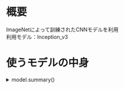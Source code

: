 # 概要  
ImageNetによって訓練されたCNNモデルを利用  
利用モデル：Inception_v3  
  
# 使うモデルの中身  

<details><summary>model.summary()</summary><div>
____________________________________________________________________________________________________
Layer (type)                     Output Shape          Param #     Connected to                     
====================================================================================================
input_1 (InputLayer)             (None, None, None, 3) 0                                            
____________________________________________________________________________________________________
conv2d_1 (Conv2D)                (None, None, None, 32 864         input_1[0][0]                    
____________________________________________________________________________________________________
batch_normalization_1 (BatchNorm (None, None, None, 32 96          conv2d_1[0][0]                   
____________________________________________________________________________________________________
activation_1 (Activation)        (None, None, None, 32 0           batch_normalization_1[0][0]      
____________________________________________________________________________________________________
conv2d_2 (Conv2D)                (None, None, None, 32 9216        activation_1[0][0]               
____________________________________________________________________________________________________
batch_normalization_2 (BatchNorm (None, None, None, 32 96          conv2d_2[0][0]                   
____________________________________________________________________________________________________
activation_2 (Activation)        (None, None, None, 32 0           batch_normalization_2[0][0]      
____________________________________________________________________________________________________
conv2d_3 (Conv2D)                (None, None, None, 64 18432       activation_2[0][0]               
____________________________________________________________________________________________________
batch_normalization_3 (BatchNorm (None, None, None, 64 192         conv2d_3[0][0]                   
____________________________________________________________________________________________________
activation_3 (Activation)        (None, None, None, 64 0           batch_normalization_3[0][0]      
____________________________________________________________________________________________________
max_pooling2d_1 (MaxPooling2D)   (None, None, None, 64 0           activation_3[0][0]               
____________________________________________________________________________________________________
conv2d_4 (Conv2D)                (None, None, None, 80 5120        max_pooling2d_1[0][0]            
____________________________________________________________________________________________________
batch_normalization_4 (BatchNorm (None, None, None, 80 240         conv2d_4[0][0]                   
____________________________________________________________________________________________________
activation_4 (Activation)        (None, None, None, 80 0           batch_normalization_4[0][0]      
____________________________________________________________________________________________________
conv2d_5 (Conv2D)                (None, None, None, 19 138240      activation_4[0][0]               
____________________________________________________________________________________________________
batch_normalization_5 (BatchNorm (None, None, None, 19 576         conv2d_5[0][0]                   
____________________________________________________________________________________________________
activation_5 (Activation)        (None, None, None, 19 0           batch_normalization_5[0][0]      
____________________________________________________________________________________________________
max_pooling2d_2 (MaxPooling2D)   (None, None, None, 19 0           activation_5[0][0]               
____________________________________________________________________________________________________
conv2d_9 (Conv2D)                (None, None, None, 64 12288       max_pooling2d_2[0][0]            
____________________________________________________________________________________________________
batch_normalization_9 (BatchNorm (None, None, None, 64 192         conv2d_9[0][0]                   
____________________________________________________________________________________________________
activation_9 (Activation)        (None, None, None, 64 0           batch_normalization_9[0][0]      
____________________________________________________________________________________________________
conv2d_7 (Conv2D)                (None, None, None, 48 9216        max_pooling2d_2[0][0]            
____________________________________________________________________________________________________
conv2d_10 (Conv2D)               (None, None, None, 96 55296       activation_9[0][0]               
____________________________________________________________________________________________________
batch_normalization_7 (BatchNorm (None, None, None, 48 144         conv2d_7[0][0]                   
____________________________________________________________________________________________________
batch_normalization_10 (BatchNor (None, None, None, 96 288         conv2d_10[0][0]                  
____________________________________________________________________________________________________
activation_7 (Activation)        (None, None, None, 48 0           batch_normalization_7[0][0]      
____________________________________________________________________________________________________
activation_10 (Activation)       (None, None, None, 96 0           batch_normalization_10[0][0]     
____________________________________________________________________________________________________
average_pooling2d_1 (AveragePool (None, None, None, 19 0           max_pooling2d_2[0][0]            
____________________________________________________________________________________________________
conv2d_6 (Conv2D)                (None, None, None, 64 12288       max_pooling2d_2[0][0]            
____________________________________________________________________________________________________
conv2d_8 (Conv2D)                (None, None, None, 64 76800       activation_7[0][0]               
____________________________________________________________________________________________________
conv2d_11 (Conv2D)               (None, None, None, 96 82944       activation_10[0][0]              
____________________________________________________________________________________________________
conv2d_12 (Conv2D)               (None, None, None, 32 6144        average_pooling2d_1[0][0]        
____________________________________________________________________________________________________
batch_normalization_6 (BatchNorm (None, None, None, 64 192         conv2d_6[0][0]                   
____________________________________________________________________________________________________
batch_normalization_8 (BatchNorm (None, None, None, 64 192         conv2d_8[0][0]                   
____________________________________________________________________________________________________
batch_normalization_11 (BatchNor (None, None, None, 96 288         conv2d_11[0][0]                  
____________________________________________________________________________________________________
batch_normalization_12 (BatchNor (None, None, None, 32 96          conv2d_12[0][0]                  
____________________________________________________________________________________________________
activation_6 (Activation)        (None, None, None, 64 0           batch_normalization_6[0][0]      
____________________________________________________________________________________________________
activation_8 (Activation)        (None, None, None, 64 0           batch_normalization_8[0][0]      
____________________________________________________________________________________________________
activation_11 (Activation)       (None, None, None, 96 0           batch_normalization_11[0][0]     
____________________________________________________________________________________________________
activation_12 (Activation)       (None, None, None, 32 0           batch_normalization_12[0][0]     
____________________________________________________________________________________________________
mixed0 (Concatenate)             (None, None, None, 25 0           activation_6[0][0]               
                                                                   activation_8[0][0]               
                                                                   activation_11[0][0]              
                                                                   activation_12[0][0]              
____________________________________________________________________________________________________
conv2d_16 (Conv2D)               (None, None, None, 64 16384       mixed0[0][0]                     
____________________________________________________________________________________________________
batch_normalization_16 (BatchNor (None, None, None, 64 192         conv2d_16[0][0]                  
____________________________________________________________________________________________________
activation_16 (Activation)       (None, None, None, 64 0           batch_normalization_16[0][0]     
____________________________________________________________________________________________________
conv2d_14 (Conv2D)               (None, None, None, 48 12288       mixed0[0][0]                     
____________________________________________________________________________________________________
conv2d_17 (Conv2D)               (None, None, None, 96 55296       activation_16[0][0]              
____________________________________________________________________________________________________
batch_normalization_14 (BatchNor (None, None, None, 48 144         conv2d_14[0][0]                  
____________________________________________________________________________________________________
batch_normalization_17 (BatchNor (None, None, None, 96 288         conv2d_17[0][0]                  
____________________________________________________________________________________________________
activation_14 (Activation)       (None, None, None, 48 0           batch_normalization_14[0][0]     
____________________________________________________________________________________________________
activation_17 (Activation)       (None, None, None, 96 0           batch_normalization_17[0][0]     
____________________________________________________________________________________________________
average_pooling2d_2 (AveragePool (None, None, None, 25 0           mixed0[0][0]                     
____________________________________________________________________________________________________
conv2d_13 (Conv2D)               (None, None, None, 64 16384       mixed0[0][0]                     
____________________________________________________________________________________________________
conv2d_15 (Conv2D)               (None, None, None, 64 76800       activation_14[0][0]              
____________________________________________________________________________________________________
conv2d_18 (Conv2D)               (None, None, None, 96 82944       activation_17[0][0]              
____________________________________________________________________________________________________
conv2d_19 (Conv2D)               (None, None, None, 64 16384       average_pooling2d_2[0][0]        
____________________________________________________________________________________________________
batch_normalization_13 (BatchNor (None, None, None, 64 192         conv2d_13[0][0]                  
____________________________________________________________________________________________________
batch_normalization_15 (BatchNor (None, None, None, 64 192         conv2d_15[0][0]                  
____________________________________________________________________________________________________
batch_normalization_18 (BatchNor (None, None, None, 96 288         conv2d_18[0][0]                  
____________________________________________________________________________________________________
batch_normalization_19 (BatchNor (None, None, None, 64 192         conv2d_19[0][0]                  
____________________________________________________________________________________________________
activation_13 (Activation)       (None, None, None, 64 0           batch_normalization_13[0][0]     
____________________________________________________________________________________________________
activation_15 (Activation)       (None, None, None, 64 0           batch_normalization_15[0][0]     
____________________________________________________________________________________________________
activation_18 (Activation)       (None, None, None, 96 0           batch_normalization_18[0][0]     
____________________________________________________________________________________________________
activation_19 (Activation)       (None, None, None, 64 0           batch_normalization_19[0][0]     
____________________________________________________________________________________________________
mixed1 (Concatenate)             (None, None, None, 28 0           activation_13[0][0]              
                                                                   activation_15[0][0]              
                                                                   activation_18[0][0]              
                                                                   activation_19[0][0]              
____________________________________________________________________________________________________
conv2d_23 (Conv2D)               (None, None, None, 64 18432       mixed1[0][0]                     
____________________________________________________________________________________________________
batch_normalization_23 (BatchNor (None, None, None, 64 192         conv2d_23[0][0]                  
____________________________________________________________________________________________________
activation_23 (Activation)       (None, None, None, 64 0           batch_normalization_23[0][0]     
____________________________________________________________________________________________________
conv2d_21 (Conv2D)               (None, None, None, 48 13824       mixed1[0][0]                     
____________________________________________________________________________________________________
conv2d_24 (Conv2D)               (None, None, None, 96 55296       activation_23[0][0]              
____________________________________________________________________________________________________
batch_normalization_21 (BatchNor (None, None, None, 48 144         conv2d_21[0][0]                  
____________________________________________________________________________________________________
batch_normalization_24 (BatchNor (None, None, None, 96 288         conv2d_24[0][0]                  
____________________________________________________________________________________________________
activation_21 (Activation)       (None, None, None, 48 0           batch_normalization_21[0][0]     
____________________________________________________________________________________________________
activation_24 (Activation)       (None, None, None, 96 0           batch_normalization_24[0][0]     
____________________________________________________________________________________________________
average_pooling2d_3 (AveragePool (None, None, None, 28 0           mixed1[0][0]                     
____________________________________________________________________________________________________
conv2d_20 (Conv2D)               (None, None, None, 64 18432       mixed1[0][0]                     
____________________________________________________________________________________________________
conv2d_22 (Conv2D)               (None, None, None, 64 76800       activation_21[0][0]              
____________________________________________________________________________________________________
conv2d_25 (Conv2D)               (None, None, None, 96 82944       activation_24[0][0]              
____________________________________________________________________________________________________
conv2d_26 (Conv2D)               (None, None, None, 64 18432       average_pooling2d_3[0][0]        
____________________________________________________________________________________________________
batch_normalization_20 (BatchNor (None, None, None, 64 192         conv2d_20[0][0]                  
____________________________________________________________________________________________________
batch_normalization_22 (BatchNor (None, None, None, 64 192         conv2d_22[0][0]                  
____________________________________________________________________________________________________
batch_normalization_25 (BatchNor (None, None, None, 96 288         conv2d_25[0][0]                  
____________________________________________________________________________________________________
batch_normalization_26 (BatchNor (None, None, None, 64 192         conv2d_26[0][0]                  
____________________________________________________________________________________________________
activation_20 (Activation)       (None, None, None, 64 0           batch_normalization_20[0][0]     
____________________________________________________________________________________________________
activation_22 (Activation)       (None, None, None, 64 0           batch_normalization_22[0][0]     
____________________________________________________________________________________________________
activation_25 (Activation)       (None, None, None, 96 0           batch_normalization_25[0][0]     
____________________________________________________________________________________________________
activation_26 (Activation)       (None, None, None, 64 0           batch_normalization_26[0][0]     
____________________________________________________________________________________________________
mixed2 (Concatenate)             (None, None, None, 28 0           activation_20[0][0]              
                                                                   activation_22[0][0]              
                                                                   activation_25[0][0]              
                                                                   activation_26[0][0]              
____________________________________________________________________________________________________
conv2d_28 (Conv2D)               (None, None, None, 64 18432       mixed2[0][0]                     
____________________________________________________________________________________________________
batch_normalization_28 (BatchNor (None, None, None, 64 192         conv2d_28[0][0]                  
____________________________________________________________________________________________________
activation_28 (Activation)       (None, None, None, 64 0           batch_normalization_28[0][0]     
____________________________________________________________________________________________________
conv2d_29 (Conv2D)               (None, None, None, 96 55296       activation_28[0][0]              
____________________________________________________________________________________________________
batch_normalization_29 (BatchNor (None, None, None, 96 288         conv2d_29[0][0]                  
____________________________________________________________________________________________________
activation_29 (Activation)       (None, None, None, 96 0           batch_normalization_29[0][0]     
____________________________________________________________________________________________________
conv2d_27 (Conv2D)               (None, None, None, 38 995328      mixed2[0][0]                     
____________________________________________________________________________________________________
conv2d_30 (Conv2D)               (None, None, None, 96 82944       activation_29[0][0]              
____________________________________________________________________________________________________
batch_normalization_27 (BatchNor (None, None, None, 38 1152        conv2d_27[0][0]                  
____________________________________________________________________________________________________
batch_normalization_30 (BatchNor (None, None, None, 96 288         conv2d_30[0][0]                  
____________________________________________________________________________________________________
activation_27 (Activation)       (None, None, None, 38 0           batch_normalization_27[0][0]     
____________________________________________________________________________________________________
activation_30 (Activation)       (None, None, None, 96 0           batch_normalization_30[0][0]     
____________________________________________________________________________________________________
max_pooling2d_3 (MaxPooling2D)   (None, None, None, 28 0           mixed2[0][0]                     
____________________________________________________________________________________________________
mixed3 (Concatenate)             (None, None, None, 76 0           activation_27[0][0]              
                                                                   activation_30[0][0]              
                                                                   max_pooling2d_3[0][0]            
____________________________________________________________________________________________________
conv2d_35 (Conv2D)               (None, None, None, 12 98304       mixed3[0][0]                     
____________________________________________________________________________________________________
batch_normalization_35 (BatchNor (None, None, None, 12 384         conv2d_35[0][0]                  
____________________________________________________________________________________________________
activation_35 (Activation)       (None, None, None, 12 0           batch_normalization_35[0][0]     
____________________________________________________________________________________________________
conv2d_36 (Conv2D)               (None, None, None, 12 114688      activation_35[0][0]              
____________________________________________________________________________________________________
batch_normalization_36 (BatchNor (None, None, None, 12 384         conv2d_36[0][0]                  
____________________________________________________________________________________________________
activation_36 (Activation)       (None, None, None, 12 0           batch_normalization_36[0][0]     
____________________________________________________________________________________________________
conv2d_32 (Conv2D)               (None, None, None, 12 98304       mixed3[0][0]                     
____________________________________________________________________________________________________
conv2d_37 (Conv2D)               (None, None, None, 12 114688      activation_36[0][0]              
____________________________________________________________________________________________________
batch_normalization_32 (BatchNor (None, None, None, 12 384         conv2d_32[0][0]                  
____________________________________________________________________________________________________
batch_normalization_37 (BatchNor (None, None, None, 12 384         conv2d_37[0][0]                  
____________________________________________________________________________________________________
activation_32 (Activation)       (None, None, None, 12 0           batch_normalization_32[0][0]     
____________________________________________________________________________________________________
activation_37 (Activation)       (None, None, None, 12 0           batch_normalization_37[0][0]     
____________________________________________________________________________________________________
conv2d_33 (Conv2D)               (None, None, None, 12 114688      activation_32[0][0]              
____________________________________________________________________________________________________
conv2d_38 (Conv2D)               (None, None, None, 12 114688      activation_37[0][0]              
____________________________________________________________________________________________________
batch_normalization_33 (BatchNor (None, None, None, 12 384         conv2d_33[0][0]                  
____________________________________________________________________________________________________
batch_normalization_38 (BatchNor (None, None, None, 12 384         conv2d_38[0][0]                  
____________________________________________________________________________________________________
activation_33 (Activation)       (None, None, None, 12 0           batch_normalization_33[0][0]     
____________________________________________________________________________________________________
activation_38 (Activation)       (None, None, None, 12 0           batch_normalization_38[0][0]     
____________________________________________________________________________________________________
average_pooling2d_4 (AveragePool (None, None, None, 76 0           mixed3[0][0]                     
____________________________________________________________________________________________________
conv2d_31 (Conv2D)               (None, None, None, 19 147456      mixed3[0][0]                     
____________________________________________________________________________________________________
conv2d_34 (Conv2D)               (None, None, None, 19 172032      activation_33[0][0]              
____________________________________________________________________________________________________
conv2d_39 (Conv2D)               (None, None, None, 19 172032      activation_38[0][0]              
____________________________________________________________________________________________________
conv2d_40 (Conv2D)               (None, None, None, 19 147456      average_pooling2d_4[0][0]        
____________________________________________________________________________________________________
batch_normalization_31 (BatchNor (None, None, None, 19 576         conv2d_31[0][0]                  
____________________________________________________________________________________________________
batch_normalization_34 (BatchNor (None, None, None, 19 576         conv2d_34[0][0]                  
____________________________________________________________________________________________________
batch_normalization_39 (BatchNor (None, None, None, 19 576         conv2d_39[0][0]                  
____________________________________________________________________________________________________
batch_normalization_40 (BatchNor (None, None, None, 19 576         conv2d_40[0][0]                  
____________________________________________________________________________________________________
activation_31 (Activation)       (None, None, None, 19 0           batch_normalization_31[0][0]     
____________________________________________________________________________________________________
activation_34 (Activation)       (None, None, None, 19 0           batch_normalization_34[0][0]     
____________________________________________________________________________________________________
activation_39 (Activation)       (None, None, None, 19 0           batch_normalization_39[0][0]     
____________________________________________________________________________________________________
activation_40 (Activation)       (None, None, None, 19 0           batch_normalization_40[0][0]     
____________________________________________________________________________________________________
mixed4 (Concatenate)             (None, None, None, 76 0           activation_31[0][0]              
                                                                   activation_34[0][0]              
                                                                   activation_39[0][0]              
                                                                   activation_40[0][0]              
____________________________________________________________________________________________________
conv2d_45 (Conv2D)               (None, None, None, 16 122880      mixed4[0][0]                     
____________________________________________________________________________________________________
batch_normalization_45 (BatchNor (None, None, None, 16 480         conv2d_45[0][0]                  
____________________________________________________________________________________________________
activation_45 (Activation)       (None, None, None, 16 0           batch_normalization_45[0][0]     
____________________________________________________________________________________________________
conv2d_46 (Conv2D)               (None, None, None, 16 179200      activation_45[0][0]              
____________________________________________________________________________________________________
batch_normalization_46 (BatchNor (None, None, None, 16 480         conv2d_46[0][0]                  
____________________________________________________________________________________________________
activation_46 (Activation)       (None, None, None, 16 0           batch_normalization_46[0][0]     
____________________________________________________________________________________________________
conv2d_42 (Conv2D)               (None, None, None, 16 122880      mixed4[0][0]                     
____________________________________________________________________________________________________
conv2d_47 (Conv2D)               (None, None, None, 16 179200      activation_46[0][0]              
____________________________________________________________________________________________________
batch_normalization_42 (BatchNor (None, None, None, 16 480         conv2d_42[0][0]                  
____________________________________________________________________________________________________
batch_normalization_47 (BatchNor (None, None, None, 16 480         conv2d_47[0][0]                  
____________________________________________________________________________________________________
activation_42 (Activation)       (None, None, None, 16 0           batch_normalization_42[0][0]     
____________________________________________________________________________________________________
activation_47 (Activation)       (None, None, None, 16 0           batch_normalization_47[0][0]     
____________________________________________________________________________________________________
conv2d_43 (Conv2D)               (None, None, None, 16 179200      activation_42[0][0]              
____________________________________________________________________________________________________
conv2d_48 (Conv2D)               (None, None, None, 16 179200      activation_47[0][0]              
____________________________________________________________________________________________________
batch_normalization_43 (BatchNor (None, None, None, 16 480         conv2d_43[0][0]                  
____________________________________________________________________________________________________
batch_normalization_48 (BatchNor (None, None, None, 16 480         conv2d_48[0][0]                  
____________________________________________________________________________________________________
activation_43 (Activation)       (None, None, None, 16 0           batch_normalization_43[0][0]     
____________________________________________________________________________________________________
activation_48 (Activation)       (None, None, None, 16 0           batch_normalization_48[0][0]     
____________________________________________________________________________________________________
average_pooling2d_5 (AveragePool (None, None, None, 76 0           mixed4[0][0]                     
____________________________________________________________________________________________________
conv2d_41 (Conv2D)               (None, None, None, 19 147456      mixed4[0][0]                     
____________________________________________________________________________________________________
conv2d_44 (Conv2D)               (None, None, None, 19 215040      activation_43[0][0]              
____________________________________________________________________________________________________
conv2d_49 (Conv2D)               (None, None, None, 19 215040      activation_48[0][0]              
____________________________________________________________________________________________________
conv2d_50 (Conv2D)               (None, None, None, 19 147456      average_pooling2d_5[0][0]        
____________________________________________________________________________________________________
batch_normalization_41 (BatchNor (None, None, None, 19 576         conv2d_41[0][0]                  
____________________________________________________________________________________________________
batch_normalization_44 (BatchNor (None, None, None, 19 576         conv2d_44[0][0]                  
____________________________________________________________________________________________________
batch_normalization_49 (BatchNor (None, None, None, 19 576         conv2d_49[0][0]                  
____________________________________________________________________________________________________
batch_normalization_50 (BatchNor (None, None, None, 19 576         conv2d_50[0][0]                  
____________________________________________________________________________________________________
activation_41 (Activation)       (None, None, None, 19 0           batch_normalization_41[0][0]     
____________________________________________________________________________________________________
activation_44 (Activation)       (None, None, None, 19 0           batch_normalization_44[0][0]     
____________________________________________________________________________________________________
activation_49 (Activation)       (None, None, None, 19 0           batch_normalization_49[0][0]     
____________________________________________________________________________________________________
activation_50 (Activation)       (None, None, None, 19 0           batch_normalization_50[0][0]     
____________________________________________________________________________________________________
mixed5 (Concatenate)             (None, None, None, 76 0           activation_41[0][0]              
                                                                   activation_44[0][0]              
                                                                   activation_49[0][0]              
                                                                   activation_50[0][0]              
____________________________________________________________________________________________________
conv2d_55 (Conv2D)               (None, None, None, 16 122880      mixed5[0][0]                     
____________________________________________________________________________________________________
batch_normalization_55 (BatchNor (None, None, None, 16 480         conv2d_55[0][0]                  
____________________________________________________________________________________________________
activation_55 (Activation)       (None, None, None, 16 0           batch_normalization_55[0][0]     
____________________________________________________________________________________________________
conv2d_56 (Conv2D)               (None, None, None, 16 179200      activation_55[0][0]              
____________________________________________________________________________________________________
batch_normalization_56 (BatchNor (None, None, None, 16 480         conv2d_56[0][0]                  
____________________________________________________________________________________________________
activation_56 (Activation)       (None, None, None, 16 0           batch_normalization_56[0][0]     
____________________________________________________________________________________________________
conv2d_52 (Conv2D)               (None, None, None, 16 122880      mixed5[0][0]                     
____________________________________________________________________________________________________
conv2d_57 (Conv2D)               (None, None, None, 16 179200      activation_56[0][0]              
____________________________________________________________________________________________________
batch_normalization_52 (BatchNor (None, None, None, 16 480         conv2d_52[0][0]                  
____________________________________________________________________________________________________
batch_normalization_57 (BatchNor (None, None, None, 16 480         conv2d_57[0][0]                  
____________________________________________________________________________________________________
activation_52 (Activation)       (None, None, None, 16 0           batch_normalization_52[0][0]     
____________________________________________________________________________________________________
activation_57 (Activation)       (None, None, None, 16 0           batch_normalization_57[0][0]     
____________________________________________________________________________________________________
conv2d_53 (Conv2D)               (None, None, None, 16 179200      activation_52[0][0]              
____________________________________________________________________________________________________
conv2d_58 (Conv2D)               (None, None, None, 16 179200      activation_57[0][0]              
____________________________________________________________________________________________________
batch_normalization_53 (BatchNor (None, None, None, 16 480         conv2d_53[0][0]                  
____________________________________________________________________________________________________
batch_normalization_58 (BatchNor (None, None, None, 16 480         conv2d_58[0][0]                  
____________________________________________________________________________________________________
activation_53 (Activation)       (None, None, None, 16 0           batch_normalization_53[0][0]     
____________________________________________________________________________________________________
activation_58 (Activation)       (None, None, None, 16 0           batch_normalization_58[0][0]     
____________________________________________________________________________________________________
average_pooling2d_6 (AveragePool (None, None, None, 76 0           mixed5[0][0]                     
____________________________________________________________________________________________________
conv2d_51 (Conv2D)               (None, None, None, 19 147456      mixed5[0][0]                     
____________________________________________________________________________________________________
conv2d_54 (Conv2D)               (None, None, None, 19 215040      activation_53[0][0]              
____________________________________________________________________________________________________
conv2d_59 (Conv2D)               (None, None, None, 19 215040      activation_58[0][0]              
____________________________________________________________________________________________________
conv2d_60 (Conv2D)               (None, None, None, 19 147456      average_pooling2d_6[0][0]        
____________________________________________________________________________________________________
batch_normalization_51 (BatchNor (None, None, None, 19 576         conv2d_51[0][0]                  
____________________________________________________________________________________________________
batch_normalization_54 (BatchNor (None, None, None, 19 576         conv2d_54[0][0]                  
____________________________________________________________________________________________________
batch_normalization_59 (BatchNor (None, None, None, 19 576         conv2d_59[0][0]                  
____________________________________________________________________________________________________
batch_normalization_60 (BatchNor (None, None, None, 19 576         conv2d_60[0][0]                  
____________________________________________________________________________________________________
activation_51 (Activation)       (None, None, None, 19 0           batch_normalization_51[0][0]     
____________________________________________________________________________________________________
activation_54 (Activation)       (None, None, None, 19 0           batch_normalization_54[0][0]     
____________________________________________________________________________________________________
activation_59 (Activation)       (None, None, None, 19 0           batch_normalization_59[0][0]     
____________________________________________________________________________________________________
activation_60 (Activation)       (None, None, None, 19 0           batch_normalization_60[0][0]     
____________________________________________________________________________________________________
mixed6 (Concatenate)             (None, None, None, 76 0           activation_51[0][0]              
                                                                   activation_54[0][0]              
                                                                   activation_59[0][0]              
                                                                   activation_60[0][0]              
____________________________________________________________________________________________________
conv2d_65 (Conv2D)               (None, None, None, 19 147456      mixed6[0][0]                     
____________________________________________________________________________________________________
batch_normalization_65 (BatchNor (None, None, None, 19 576         conv2d_65[0][0]                  
____________________________________________________________________________________________________
activation_65 (Activation)       (None, None, None, 19 0           batch_normalization_65[0][0]     
____________________________________________________________________________________________________
conv2d_66 (Conv2D)               (None, None, None, 19 258048      activation_65[0][0]              
____________________________________________________________________________________________________
batch_normalization_66 (BatchNor (None, None, None, 19 576         conv2d_66[0][0]                  
____________________________________________________________________________________________________
activation_66 (Activation)       (None, None, None, 19 0           batch_normalization_66[0][0]     
____________________________________________________________________________________________________
conv2d_62 (Conv2D)               (None, None, None, 19 147456      mixed6[0][0]                     
____________________________________________________________________________________________________
conv2d_67 (Conv2D)               (None, None, None, 19 258048      activation_66[0][0]              
____________________________________________________________________________________________________
batch_normalization_62 (BatchNor (None, None, None, 19 576         conv2d_62[0][0]                  
____________________________________________________________________________________________________
batch_normalization_67 (BatchNor (None, None, None, 19 576         conv2d_67[0][0]                  
____________________________________________________________________________________________________
activation_62 (Activation)       (None, None, None, 19 0           batch_normalization_62[0][0]     
____________________________________________________________________________________________________
activation_67 (Activation)       (None, None, None, 19 0           batch_normalization_67[0][0]     
____________________________________________________________________________________________________
conv2d_63 (Conv2D)               (None, None, None, 19 258048      activation_62[0][0]              
____________________________________________________________________________________________________
conv2d_68 (Conv2D)               (None, None, None, 19 258048      activation_67[0][0]              
____________________________________________________________________________________________________
batch_normalization_63 (BatchNor (None, None, None, 19 576         conv2d_63[0][0]                  
____________________________________________________________________________________________________
batch_normalization_68 (BatchNor (None, None, None, 19 576         conv2d_68[0][0]                  
____________________________________________________________________________________________________
activation_63 (Activation)       (None, None, None, 19 0           batch_normalization_63[0][0]     
____________________________________________________________________________________________________
activation_68 (Activation)       (None, None, None, 19 0           batch_normalization_68[0][0]     
____________________________________________________________________________________________________
average_pooling2d_7 (AveragePool (None, None, None, 76 0           mixed6[0][0]                     
____________________________________________________________________________________________________
conv2d_61 (Conv2D)               (None, None, None, 19 147456      mixed6[0][0]                     
____________________________________________________________________________________________________
conv2d_64 (Conv2D)               (None, None, None, 19 258048      activation_63[0][0]              
____________________________________________________________________________________________________
conv2d_69 (Conv2D)               (None, None, None, 19 258048      activation_68[0][0]              
____________________________________________________________________________________________________
conv2d_70 (Conv2D)               (None, None, None, 19 147456      average_pooling2d_7[0][0]        
____________________________________________________________________________________________________
batch_normalization_61 (BatchNor (None, None, None, 19 576         conv2d_61[0][0]                  
____________________________________________________________________________________________________
batch_normalization_64 (BatchNor (None, None, None, 19 576         conv2d_64[0][0]                  
____________________________________________________________________________________________________
batch_normalization_69 (BatchNor (None, None, None, 19 576         conv2d_69[0][0]                  
____________________________________________________________________________________________________
batch_normalization_70 (BatchNor (None, None, None, 19 576         conv2d_70[0][0]                  
____________________________________________________________________________________________________
activation_61 (Activation)       (None, None, None, 19 0           batch_normalization_61[0][0]     
____________________________________________________________________________________________________
activation_64 (Activation)       (None, None, None, 19 0           batch_normalization_64[0][0]     
____________________________________________________________________________________________________
activation_69 (Activation)       (None, None, None, 19 0           batch_normalization_69[0][0]     
____________________________________________________________________________________________________
activation_70 (Activation)       (None, None, None, 19 0           batch_normalization_70[0][0]     
____________________________________________________________________________________________________
mixed7 (Concatenate)             (None, None, None, 76 0           activation_61[0][0]              
                                                                   activation_64[0][0]              
                                                                   activation_69[0][0]              
                                                                   activation_70[0][0]              
____________________________________________________________________________________________________
conv2d_73 (Conv2D)               (None, None, None, 19 147456      mixed7[0][0]                     
____________________________________________________________________________________________________
batch_normalization_73 (BatchNor (None, None, None, 19 576         conv2d_73[0][0]                  
____________________________________________________________________________________________________
activation_73 (Activation)       (None, None, None, 19 0           batch_normalization_73[0][0]     
____________________________________________________________________________________________________
conv2d_74 (Conv2D)               (None, None, None, 19 258048      activation_73[0][0]              
____________________________________________________________________________________________________
batch_normalization_74 (BatchNor (None, None, None, 19 576         conv2d_74[0][0]                  
____________________________________________________________________________________________________
activation_74 (Activation)       (None, None, None, 19 0           batch_normalization_74[0][0]     
____________________________________________________________________________________________________
conv2d_71 (Conv2D)               (None, None, None, 19 147456      mixed7[0][0]                     
____________________________________________________________________________________________________
conv2d_75 (Conv2D)               (None, None, None, 19 258048      activation_74[0][0]              
____________________________________________________________________________________________________
batch_normalization_71 (BatchNor (None, None, None, 19 576         conv2d_71[0][0]                  
____________________________________________________________________________________________________
batch_normalization_75 (BatchNor (None, None, None, 19 576         conv2d_75[0][0]                  
____________________________________________________________________________________________________
activation_71 (Activation)       (None, None, None, 19 0           batch_normalization_71[0][0]     
____________________________________________________________________________________________________
activation_75 (Activation)       (None, None, None, 19 0           batch_normalization_75[0][0]     
____________________________________________________________________________________________________
conv2d_72 (Conv2D)               (None, None, None, 32 552960      activation_71[0][0]              
____________________________________________________________________________________________________
conv2d_76 (Conv2D)               (None, None, None, 19 331776      activation_75[0][0]              
____________________________________________________________________________________________________
batch_normalization_72 (BatchNor (None, None, None, 32 960         conv2d_72[0][0]                  
____________________________________________________________________________________________________
batch_normalization_76 (BatchNor (None, None, None, 19 576         conv2d_76[0][0]                  
____________________________________________________________________________________________________
activation_72 (Activation)       (None, None, None, 32 0           batch_normalization_72[0][0]     
____________________________________________________________________________________________________
activation_76 (Activation)       (None, None, None, 19 0           batch_normalization_76[0][0]     
____________________________________________________________________________________________________
max_pooling2d_4 (MaxPooling2D)   (None, None, None, 76 0           mixed7[0][0]                     
____________________________________________________________________________________________________
mixed8 (Concatenate)             (None, None, None, 12 0           activation_72[0][0]              
                                                                   activation_76[0][0]              
                                                                   max_pooling2d_4[0][0]            
____________________________________________________________________________________________________
conv2d_81 (Conv2D)               (None, None, None, 44 573440      mixed8[0][0]                     
____________________________________________________________________________________________________
batch_normalization_81 (BatchNor (None, None, None, 44 1344        conv2d_81[0][0]                  
____________________________________________________________________________________________________
activation_81 (Activation)       (None, None, None, 44 0           batch_normalization_81[0][0]     
____________________________________________________________________________________________________
conv2d_78 (Conv2D)               (None, None, None, 38 491520      mixed8[0][0]                     
____________________________________________________________________________________________________
conv2d_82 (Conv2D)               (None, None, None, 38 1548288     activation_81[0][0]              
____________________________________________________________________________________________________
batch_normalization_78 (BatchNor (None, None, None, 38 1152        conv2d_78[0][0]                  
____________________________________________________________________________________________________
batch_normalization_82 (BatchNor (None, None, None, 38 1152        conv2d_82[0][0]                  
____________________________________________________________________________________________________
activation_78 (Activation)       (None, None, None, 38 0           batch_normalization_78[0][0]     
____________________________________________________________________________________________________
activation_82 (Activation)       (None, None, None, 38 0           batch_normalization_82[0][0]     
____________________________________________________________________________________________________
conv2d_79 (Conv2D)               (None, None, None, 38 442368      activation_78[0][0]              
____________________________________________________________________________________________________
conv2d_80 (Conv2D)               (None, None, None, 38 442368      activation_78[0][0]              
____________________________________________________________________________________________________
conv2d_83 (Conv2D)               (None, None, None, 38 442368      activation_82[0][0]              
____________________________________________________________________________________________________
conv2d_84 (Conv2D)               (None, None, None, 38 442368      activation_82[0][0]              
____________________________________________________________________________________________________
average_pooling2d_8 (AveragePool (None, None, None, 12 0           mixed8[0][0]                     
____________________________________________________________________________________________________
conv2d_77 (Conv2D)               (None, None, None, 32 409600      mixed8[0][0]                     
____________________________________________________________________________________________________
batch_normalization_79 (BatchNor (None, None, None, 38 1152        conv2d_79[0][0]                  
____________________________________________________________________________________________________
batch_normalization_80 (BatchNor (None, None, None, 38 1152        conv2d_80[0][0]                  
____________________________________________________________________________________________________
batch_normalization_83 (BatchNor (None, None, None, 38 1152        conv2d_83[0][0]                  
____________________________________________________________________________________________________
batch_normalization_84 (BatchNor (None, None, None, 38 1152        conv2d_84[0][0]                  
____________________________________________________________________________________________________
conv2d_85 (Conv2D)               (None, None, None, 19 245760      average_pooling2d_8[0][0]        
____________________________________________________________________________________________________
batch_normalization_77 (BatchNor (None, None, None, 32 960         conv2d_77[0][0]                  
____________________________________________________________________________________________________
activation_79 (Activation)       (None, None, None, 38 0           batch_normalization_79[0][0]     
____________________________________________________________________________________________________
activation_80 (Activation)       (None, None, None, 38 0           batch_normalization_80[0][0]     
____________________________________________________________________________________________________
activation_83 (Activation)       (None, None, None, 38 0           batch_normalization_83[0][0]     
____________________________________________________________________________________________________
activation_84 (Activation)       (None, None, None, 38 0           batch_normalization_84[0][0]     
____________________________________________________________________________________________________
batch_normalization_85 (BatchNor (None, None, None, 19 576         conv2d_85[0][0]                  
____________________________________________________________________________________________________
activation_77 (Activation)       (None, None, None, 32 0           batch_normalization_77[0][0]     
____________________________________________________________________________________________________
mixed9_0 (Concatenate)           (None, None, None, 76 0           activation_79[0][0]              
                                                                   activation_80[0][0]              
____________________________________________________________________________________________________
concatenate_1 (Concatenate)      (None, None, None, 76 0           activation_83[0][0]              
                                                                   activation_84[0][0]              
____________________________________________________________________________________________________
activation_85 (Activation)       (None, None, None, 19 0           batch_normalization_85[0][0]     
____________________________________________________________________________________________________
mixed9 (Concatenate)             (None, None, None, 20 0           activation_77[0][0]              
                                                                   mixed9_0[0][0]                   
                                                                   concatenate_1[0][0]              
                                                                   activation_85[0][0]              
____________________________________________________________________________________________________
conv2d_90 (Conv2D)               (None, None, None, 44 917504      mixed9[0][0]                     
____________________________________________________________________________________________________
batch_normalization_90 (BatchNor (None, None, None, 44 1344        conv2d_90[0][0]                  
____________________________________________________________________________________________________
activation_90 (Activation)       (None, None, None, 44 0           batch_normalization_90[0][0]     
____________________________________________________________________________________________________
conv2d_87 (Conv2D)               (None, None, None, 38 786432      mixed9[0][0]                     
____________________________________________________________________________________________________
conv2d_91 (Conv2D)               (None, None, None, 38 1548288     activation_90[0][0]              
____________________________________________________________________________________________________
batch_normalization_87 (BatchNor (None, None, None, 38 1152        conv2d_87[0][0]                  
____________________________________________________________________________________________________
batch_normalization_91 (BatchNor (None, None, None, 38 1152        conv2d_91[0][0]                  
____________________________________________________________________________________________________
activation_87 (Activation)       (None, None, None, 38 0           batch_normalization_87[0][0]     
____________________________________________________________________________________________________
activation_91 (Activation)       (None, None, None, 38 0           batch_normalization_91[0][0]     
____________________________________________________________________________________________________
conv2d_88 (Conv2D)               (None, None, None, 38 442368      activation_87[0][0]              
____________________________________________________________________________________________________
conv2d_89 (Conv2D)               (None, None, None, 38 442368      activation_87[0][0]              
____________________________________________________________________________________________________
conv2d_92 (Conv2D)               (None, None, None, 38 442368      activation_91[0][0]              
____________________________________________________________________________________________________
conv2d_93 (Conv2D)               (None, None, None, 38 442368      activation_91[0][0]              
____________________________________________________________________________________________________
average_pooling2d_9 (AveragePool (None, None, None, 20 0           mixed9[0][0]                     
____________________________________________________________________________________________________
conv2d_86 (Conv2D)               (None, None, None, 32 655360      mixed9[0][0]                     
____________________________________________________________________________________________________
batch_normalization_88 (BatchNor (None, None, None, 38 1152        conv2d_88[0][0]                  
____________________________________________________________________________________________________
batch_normalization_89 (BatchNor (None, None, None, 38 1152        conv2d_89[0][0]                  
____________________________________________________________________________________________________
batch_normalization_92 (BatchNor (None, None, None, 38 1152        conv2d_92[0][0]                  
____________________________________________________________________________________________________
batch_normalization_93 (BatchNor (None, None, None, 38 1152        conv2d_93[0][0]                  
____________________________________________________________________________________________________
conv2d_94 (Conv2D)               (None, None, None, 19 393216      average_pooling2d_9[0][0]        
____________________________________________________________________________________________________
batch_normalization_86 (BatchNor (None, None, None, 32 960         conv2d_86[0][0]                  
____________________________________________________________________________________________________
activation_88 (Activation)       (None, None, None, 38 0           batch_normalization_88[0][0]     
____________________________________________________________________________________________________
activation_89 (Activation)       (None, None, None, 38 0           batch_normalization_89[0][0]     
____________________________________________________________________________________________________
activation_92 (Activation)       (None, None, None, 38 0           batch_normalization_92[0][0]     
____________________________________________________________________________________________________
activation_93 (Activation)       (None, None, None, 38 0           batch_normalization_93[0][0]     
____________________________________________________________________________________________________
batch_normalization_94 (BatchNor (None, None, None, 19 576         conv2d_94[0][0]                  
____________________________________________________________________________________________________
activation_86 (Activation)       (None, None, None, 32 0           batch_normalization_86[0][0]     
____________________________________________________________________________________________________
mixed9_1 (Concatenate)           (None, None, None, 76 0           activation_88[0][0]              
                                                                   activation_89[0][0]              
____________________________________________________________________________________________________
concatenate_2 (Concatenate)      (None, None, None, 76 0           activation_92[0][0]              
                                                                   activation_93[0][0]              
____________________________________________________________________________________________________
activation_94 (Activation)       (None, None, None, 19 0           batch_normalization_94[0][0]     
____________________________________________________________________________________________________
mixed10 (Concatenate)            (None, None, None, 20 0           activation_86[0][0]              
                                                                   mixed9_1[0][0]                   
                                                                   concatenate_2[0][0]              
                                                                   activation_94[0][0]              
====================================================================================================
Total params: 21,802,784
Trainable params: 21,768,352
Non-trainable params: 34,432
____________________________________________________________________________________________________


</div></details>


